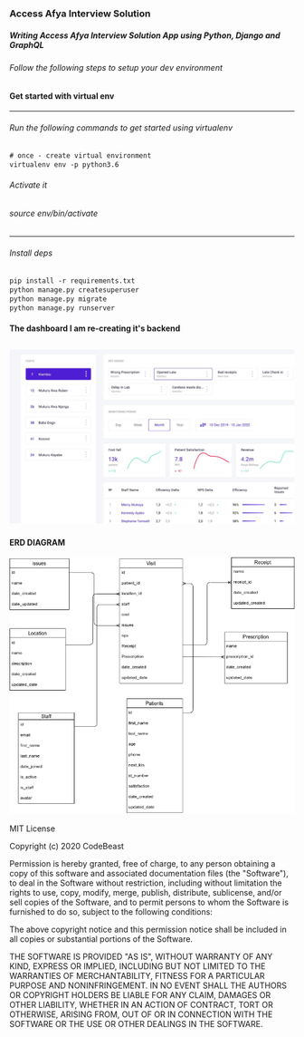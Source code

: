 ### Access Afya Interview Solution
##### Writing Access Afya Interview Solution App using Python, Django and GraphQL

###### Follow the following steps to setup your  dev environment
#### Get started with virtual env
----------------------------
###### Run the following commands to get started using virtualenv
```shell
# once - create virtual environment
virtualenv env -p python3.6
```
###### Activate it
###### source env/bin/activate
-------------
###### Install deps
```shell
pip install -r requirements.txt
python manage.py createsuperuser
python manage.py migrate
python manage.py runserver
```
#### The dashboard I am re-creating it's backend
![alt text](Marline.png "Dashboard image")
------------
#### ERD DIAGRAM
![alt text](Visits.png "erd image")



MIT License

Copyright (c) 2020 CodeBeast

Permission is hereby granted, free of charge, to any person obtaining a copy
of this software and associated documentation files (the "Software"), to deal
in the Software without restriction, including without limitation the rights
to use, copy, modify, merge, publish, distribute, sublicense, and/or sell
copies of the Software, and to permit persons to whom the Software is
furnished to do so, subject to the following conditions:

The above copyright notice and this permission notice shall be included in all
copies or substantial portions of the Software.

THE SOFTWARE IS PROVIDED "AS IS", WITHOUT WARRANTY OF ANY KIND, EXPRESS OR
IMPLIED, INCLUDING BUT NOT LIMITED TO THE WARRANTIES OF MERCHANTABILITY,
FITNESS FOR A PARTICULAR PURPOSE AND NONINFRINGEMENT. IN NO EVENT SHALL THE
AUTHORS OR COPYRIGHT HOLDERS BE LIABLE FOR ANY CLAIM, DAMAGES OR OTHER
LIABILITY, WHETHER IN AN ACTION OF CONTRACT, TORT OR OTHERWISE, ARISING FROM,
OUT OF OR IN CONNECTION WITH THE SOFTWARE OR THE USE OR OTHER DEALINGS IN THE
SOFTWARE.

